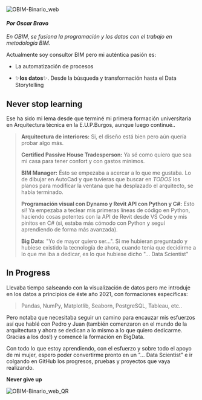 ![OBIM-Binario_web](https://user-images.githubusercontent.com/42247722/121817903-6eb46e80-cc84-11eb-8bf4-c223280ee707.gif)

 

#### _Por Oscar Bravo_

  

*En OBIM, se fusiona la programación y los datos con el trabajo en metodología BIM.*

  
  
  

Actualmente soy consultor BIM pero mi auténtica pasión es:

- La automatización de procesos

- ✨**los datos**✨. Desde la búsqueda y transformación hasta el Data Storytelling

  

## Never stop learning

Ese ha sido mi lema desde que terminé mi primera formación universitaria en Arquitectura técnica en la E.U.P.Burgos, aunque luego continué..
>  **Arquitectura de interiores:** Si, el diseño está bien pero aún quería probar algo más.
>  
>  **Certified Passive House Tradesperson:** Ya sé como quiero que sea mi casa para tener confort y con gastos mínimos.
>  
  >  **BIM Manager:** Ésto se empezaba a acercar a lo que me gustaba. Lo de dibujar en AutoCad y que tuvieras que buscar en _TODOS_ los planos para modificar la ventana  que ha desplazado el arquitecto, se había terminado.
  >  
  >  **Programación visual con Dynamo y Revit API con Python y C#:** Esto si! Ya empezaba a teclear mis primeras líneas de código en Python, haciendo cosas potentes con la API de Revit desde VS Code y mis pinitos en C# (si, estaba más cómodo con Python y seguí aprendiendo de forma más avanzada).
  >    
  >  **Big Data:** "Yo de mayor quiero ser...". Si me hubieran preguntado y hubiese existido la tecnología de ahora, cuando tenía que decidirme a lo que me iba a dedicar, es lo que hubiese dicho "... Data Scientist"

## In Progress
Llevaba tiempo salseando con la visualización de datos pero me introduje en los datos a principios de éste año 2021, con formaciones específicas:

 > Pandas, NumPy, Matplotlib, Seaborn, PostgreSQL, Tableau, etc..

Pero notaba que necesitaba seguir un camino para encauzar mis esfuerzos así que hablé con Pedro y Juan (también comenzaron en el mundo de la arquitectura y ahora se dedican a lo mismo a lo que quiero dedicarme. Gracias a los dos!) y comencé la formación en BigData.

Con todo lo que estoy aprendiendo, con el esfuerzo y sobre todo el apoyo de mi mujer, espero poder convertirme pronto en un "... Data Scientist" e ir colgando en GitHub los progresos, pruebas y proyectos que vaya realizando.


__Never give up__


  
  


  

![OBIM-Binario_web_QR](https://user-images.githubusercontent.com/42247722/121815786-6f470800-cc78-11eb-9874-58e7edfd8836.gif)
 
